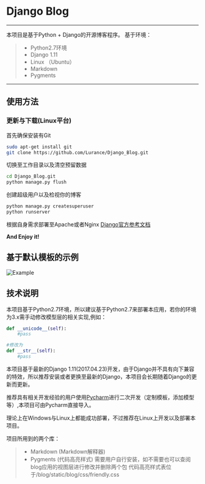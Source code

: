 # Django Blog

-----
本项目是基于Python + Django的开源博客程序。
基于环境：
> * Python2.7环境
> * Django 1.11
> * Linux （Ubuntu）
> * Markdown
> * Pygments

-----
## 使用方法
### 更新与下载(Linux平台)
首先确保安装有Git
```bash
sudo apt-get install git
git clone https://github.com/Lurance/Django_Blog.git
```
切换至工作目录以及清空预留数据
```bash
cd Django_Blog.git
python manage.py flush
```
创建超级用户以及检视你的博客
```bash
python manage.py createsuperuser
python runserver
```
根据自身需求部署至Apache或者Nginx
[Django官方参考文档](https://docs.djangoproject.com/en/1.11/howto/deployment/)

**And Enjoy it!**

## 基于默认模板的示例
![Example](https://github.com/Lurance/Django_Blog/blob/master/example.png)


## 技术说明
本项目基于Python2.7环境，所以建议基于Python2.7来部署本应用，若你的环境为3.x需手动修改模型层的相关实现,例如：
```python
def __unicode__(self):
    #pass

#修改为
def __str__(self):
    #pass
```
本项目基于最新的Django 1.11(2017.04.23)开发，由于Django并不具有向下兼容的特效，所以推荐安装或者更换至最新的Django，本项目会长期随着Django的更新而更新。

推荐具有相关开发经验的用户使用[Pycharm](https://www.jetbrains.com/pycharm/)进行二次开发（定制模板，添加模型等）,本项目可由Pycharm直接导入。

理论上在Windows与Linux上都能成功部署，不过推荐在Linux上开发以及部署本项目。

项目所用到的两个库：
> * Markdown (Markdown解释器)
> * Pygments (代码高亮样式)
需要用户自行安装，如不需要也可以查阅blog应用的视图层进行修改并删除两个包
代码高亮样式表位于/blog/static/blog/css/friendly.css



